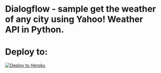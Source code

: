 # Dialogflow - sample get the weather of any city using Yahoo! Weather API  in Python.

# Deploy to:
[![Deploy to Heroku](https://www.herokucdn.com/deploy/button.svg)](https://heroku.com/deploy)

